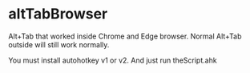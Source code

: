 # altTabBrowser
Alt+Tab that worked inside Chrome and Edge browser. Normal Alt+Tab outside will still work normally.

You must install autohotkey v1 or v2. And just run theScript.ahk
